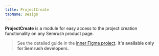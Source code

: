 ```yaml
---
title: ProjectCreate
tabName: Design
---
```


**ProjectCreate** is a module for easy access to the project creation functionality on any Semrush product page.

> See the detailed guide in the [inner Figma project](https://www.figma.com/file/EWdX1ly5KsoNu8sywYJdKk/%F0%9F%92%A0-UX-Patterns?node-id=39%3A18054). **It's available only for Semrush developers.**
